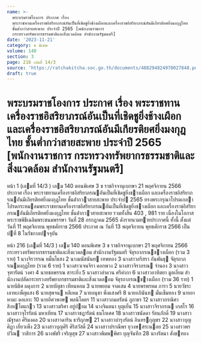 ```yaml
---
name: >-
  พระบรมราชโองการ ประกาศ เรื่อง
  พระราชทานเครื่องราชอิสริยาภรณ์อันเป็นที่เชิดชูยิ่งช้างเผือกและเครื่องราชอิสริยาภรณ์อันมีเกียรติยศยิ่งมงกุฎไทย
  ชั้นต่ำกว่าสายสะพาย ประจำปี 2565 [พนักงานราชการ
  กระทรวงทรัพยากรธรรมชาติและสิ่งแวดล้อม สำนักงานรัฐมนตรี]
date: '2023-11-21'
category: ข พิเศษ
volume: 140
section: 3
page: 216 เล่มที่ 14/3
source: 'https://ratchakitcha.soc.go.th/documents/488294824970027848.pdf'
draft: true
---
```


# พระบรมราชโองการ ประกาศ เรื่อง พระราชทานเครื่องราชอิสริยาภรณ์อันเป็นที่เชิดชูยิ่งช้างเผือกและเครื่องราชอิสริยาภรณ์อันมีเกียรติยศยิ่งมงกุฎไทย ชั้นต่ำกว่าสายสะพาย ประจำปี 2565 [พนักงานราชการ กระทรวงทรัพยากรธรรมชาติและสิ่งแวดล้อม สำนักงานรัฐมนตรี]

หน้า 1 (เลมที่ 14/3 ) เลม 140 ตอนพิเศษ 3 ข ราชกิจจานุเบกษา 21 พฤศจิกายน 2566 ประกาศ เรื่อง พระราชทานเครื่องราชอิสริยาภรณอันเป็นที่เชิดชูยิ่งชางเผือก และเครื่องราชอิสริยาภรณอันมีเกียรติยศยิ่งมงกุฎไทย ชั้นต่ํากวาสายสะพาย ประจําป 2565 ทรงพระกรุณาโปรดเกลาโปรดกระหมอมพระราชทานเครื่องราชอิสริยาภรณอันเป็นที่เชิดชูยิ่งชางเผือก และเครื่องราชอิสริยาภรณอันมีเกียรติยศยิ่งมงกุฎไทย ชั้นต่ํากวาสายสะพาย รวมทั้งสิ้น 403 , 981 ราย เนื่องในโอกาสพระราชพิธีเฉลิมพระชนมพรรษา วันที่ 28 กรกฎาคม 2565 ดังรายนามทายประกาศนี้ ทั้งนี้ ตั้งแต่วันที่ 11 พฤศจิกายน พุทธศักราช 2566 ประกาศ ณ วันที่ 13 พฤศจิกายน พุทธศักราช 2566 เป็นปที่ 8 ในรัชกาลปจจุบัน

หน้า 216 (เลมที่ 14/3 ) เลม 140 ตอนพิเศษ 3 ข ราชกิจจานุเบกษา 21 พฤศจิกายน 2566 กระทรวงทรัพยากรธรรมชาติและสิ่งแวดลอม สํานักงานรัฐมนตรี จัตุรถาภรณชางเผือก (รวม 3 ราย) 1 นางจิรวรรณ หมื่นไธสง 2 นางมนัสนันท เทพทอง 3 นางสาวอริสรา กันพันธุ จัตุรถาภรณมงกุฎไทย (รวม 6 ราย) 1 นางสาวเจนจิรา ดอกพวง 2 นางสาวจิราภรณ จํานอง 3 นางสาวจุฑารัตน์ วงศา 4 นายชลพรรณ สาระยิ่ง 5 นางสาวลําดวน ศรีคําภา 6 นางสาวอาทิตยา มูลเอี่ยม สํานักงานปลัดกระทรวงทรัพยากรธรรมชาติและสิ่งแวดลอม จัตุรถาภรณชางเผือก (รวม 36 ราย) 1 นายนิธิศ ผดุงการ 2 นายบัญชา เทียนหอม 3 นายพยอม จาดเสม 4 นายพรพรหม ภารา 5 นายวัชระ เลาหะเพ็ญแสง 6 นายสุพจน หลีเหม 7 นายอนุชา พึ่งแสงศรี 8 นายอภินันท มั่นเข็มทอง 9 นายอาหามะ ดอเลาะ 10 นายอิศวพงษ พลนิโคตร 11 นางสาวกมลรัตน์ ภูกาธร 12 นางสาวกรณิศา สิงหโตแกว 13 นางสาวฆริศา อยู่ปอม 14 นางจินตนา บุญเย็น 15 นางสาวจิราภรณ เกสโร 16 นางสาวจุไรรัตน์ มหาเทียน 17 นางสาวชฎารัตน์ ธนโกเศศ 18 นางสาวชนัดดา รัตนภักดิ์ 19 นางสาวณัฐรดา ศิริมงคล 20 นางสาวดาริน ธารีฤกษ 21 นางสาวบํารุงรัตน์ อินทรกุญชร 22 นางสาวบุญศิฏา เยี่ยวเพ็ง 23 นางสาวบุญศิริ ศิริสวัสดิ์ 24 นางสาวปราณีพร ยุวงษสระนอย 25 นางสาวพรปวีณ วาสิการ 26 นางพัชรี เจริญสุข 27 นางสาวพิมพพิศา บุญจันทึก 28 นางรัตนา สังขทอง
